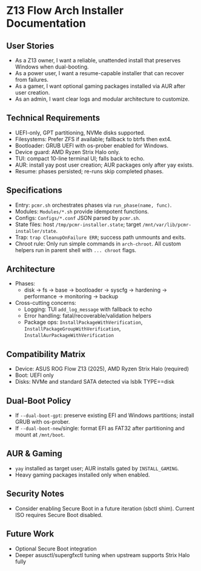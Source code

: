 # Z13 Flow Arch Installer Documentation

## User Stories
- As a Z13 owner, I want a reliable, unattended install that preserves Windows when dual-booting.
- As a power user, I want a resume-capable installer that can recover from failures.
- As a gamer, I want optional gaming packages installed via AUR after user creation.
- As an admin, I want clear logs and modular architecture to customize.

## Technical Requirements
- UEFI-only, GPT partitioning, NVMe disks supported.
- Filesystems: Prefer ZFS if available; fallback to btrfs then ext4.
- Bootloader: GRUB UEFI with os-prober enabled for Windows.
- Device guard: AMD Ryzen Strix Halo only.
- TUI: compact 10-line terminal UI; falls back to echo.
- AUR: install yay post user creation; AUR packages only after yay exists.
- Resume: phases persisted; re-runs skip completed phases.

## Specifications
- Entry: `pcmr.sh` orchestrates phases via `run_phase(name, func)`.
- Modules: `Modules/*.sh` provide idempotent functions.
- Configs: `Configs/*.conf` JSON parsed by `pcmr.sh`.
- State files: host `/tmp/pcmr-installer.state`; target `/mnt/var/lib/pcmr-installer/state`.
- Trap: `trap CleanupOnFailure ERR`; success path unmounts and exits.
- Chroot rule: Only run simple commands in `arch-chroot`. All custom helpers run in parent shell with `... chroot` flags.

## Architecture
- Phases:
  - disk → fs → base → bootloader → syscfg → hardening → performance → monitoring → backup
- Cross-cutting concerns:
  - Logging: TUI `add_log_message` with fallback to echo
  - Error handling: fatal/recoverable/validation helpers
  - Package ops: `InstallPackageWithVerification`, `InstallPackageGroupWithVerification`, `InstallAurPackageWithVerification`

## Compatibility Matrix
- Device: ASUS ROG Flow Z13 (2025), AMD Ryzen Strix Halo (required)
- Boot: UEFI only
- Disks: NVMe and standard SATA detected via lsblk TYPE==disk

## Dual-Boot Policy
- If `--dual-boot-gpt`: preserve existing EFI and Windows partitions; install GRUB with os-prober.
- If `--dual-boot-new`/single: format EFI as FAT32 after partitioning and mount at `/mnt/boot`.

## AUR & Gaming
- `yay` installed as target user; AUR installs gated by `INSTALL_GAMING`.
- Heavy gaming packages installed only when enabled.

## Security Notes
- Consider enabling Secure Boot in a future iteration (sbctl shim). Current ISO requires Secure Boot disabled.

## Future Work
- Optional Secure Boot integration
- Deeper asusctl/supergfxctl tuning when upstream supports Strix Halo fully

